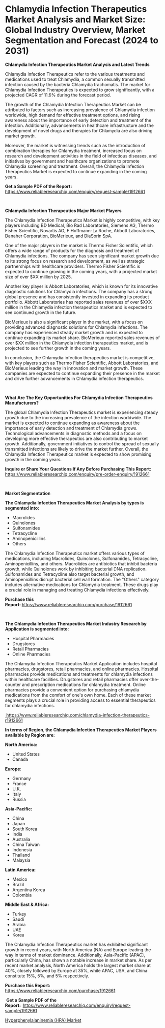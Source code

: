 <p><h1>Chlamydia Infection Therapeutics Market Analysis and Market Size: Global Industry Overview, Market Segmentation and Forecast (2024 to 2031)</h1></p><p><strong>Chlamydia Infection Therapeutics Market Analysis and Latest Trends</strong></p>
<p><p>Chlamydia Infection Therapeutics refer to the various treatments and medications used to treat Chlamydia, a common sexually transmitted infection caused by the bacteria Chlamydia trachomatis. The market for Chlamydia Infection Therapeutics is expected to grow significantly, with a projected CAGR of 11.9% during the forecast period.</p><p>The growth of the Chlamydia Infection Therapeutics Market can be attributed to factors such as increasing prevalence of Chlamydia infection worldwide, high demand for effective treatment options, and rising awareness about the importance of early detection and treatment of the infection. Additionally, advancements in healthcare infrastructure and the development of novel drugs and therapies for Chlamydia are also driving market growth.</p><p>Moreover, the market is witnessing trends such as the introduction of combination therapies for Chlamydia treatment, increased focus on research and development activities in the field of infectious diseases, and initiatives by government and healthcare organizations to promote Chlamydia screening and treatment. Overall, the Chlamydia Infection Therapeutics Market is expected to continue expanding in the coming years.</p></p>
<p><strong>Get a Sample PDF of the Report:&nbsp;</strong> <a href="https://www.reliableresearchiq.com/enquiry/request-sample/1912661">https://www.reliableresearchiq.com/enquiry/request-sample/1912661</a></p>
<p>&nbsp;</p>
<p><strong>Chlamydia Infection Therapeutics Major Market Players</strong></p>
<p><p>The Chlamydia Infection Therapeutics Market is highly competitive, with key players including BD Medical, Bio Rad Laboratories, Siemens AG, Thermo Fisher Scientific, Novartis AG, F Hoffmann-La Roche, Abbott Laboratories, Danaher Corporation, BioMerieux, and DiaSorin SpA.</p><p>One of the major players in the market is Thermo Fisher Scientific, which offers a wide range of products for the diagnosis and treatment of Chlamydia infections. The company has seen significant market growth due to its strong focus on research and development, as well as strategic partnerships with healthcare providers. Thermo Fisher Scientific is expected to continue growing in the coming years, with a projected market size of over $XX million by 2025.</p><p>Another key player is Abbott Laboratories, which is known for its innovative diagnostic solutions for Chlamydia infections. The company has a strong global presence and has consistently invested in expanding its product portfolio. Abbott Laboratories has reported sales revenues of over $XXX million in the Chlamydia infection therapeutics market and is expected to see continued growth in the future.</p><p>BioMerieux is also a significant player in the market, with a focus on providing advanced diagnostic solutions for Chlamydia infections. The company has experienced steady market growth and is expected to continue expanding its market share. BioMerieux reported sales revenues of over $XX million in the Chlamydia infection therapeutics market, and is projected to see further growth in the coming years.</p><p>In conclusion, the Chlamydia infection therapeutics market is competitive, with key players such as Thermo Fisher Scientific, Abbott Laboratories, and BioMerieux leading the way in innovation and market growth. These companies are expected to continue expanding their presence in the market and drive further advancements in Chlamydia infection therapeutics.</p></p>
<p>&nbsp;</p>
<p><strong>What Are The Key Opportunities For Chlamydia Infection Therapeutics Manufacturers?</strong></p>
<p><p>The global Chlamydia Infection Therapeutics market is experiencing steady growth due to the increasing prevalence of the infection worldwide. The market is expected to continue expanding as awareness about the importance of early detection and treatment of Chlamydia grows. Technological advancements in diagnostic methods and a focus on developing more effective therapeutics are also contributing to market growth. Additionally, government initiatives to control the spread of sexually transmitted infections are likely to drive the market further. Overall, the Chlamydia Infection Therapeutics market is expected to show promising growth in the coming years.</p></p>
<p><strong>Inquire or Share Your Questions If Any Before Purchasing This Report:</strong> <a href="https://www.reliableresearchiq.com/enquiry/pre-order-enquiry/1912661">https://www.reliableresearchiq.com/enquiry/pre-order-enquiry/1912661</a></p>
<p>&nbsp;</p>
<p><strong>Market Segmentation</strong></p>
<p><strong>The Chlamydia Infection Therapeutics Market Analysis by types is segmented into:</strong></p>
<p><ul><li>Macrolides</li><li>Quinolones</li><li>Sulfonamides</li><li>Tetracycline</li><li>Aminopenicillins</li><li>Others</li></ul></p>
<p><p>The Chlamydia Infection Therapeutics market offers various types of medications, including Macrolides, Quinolones, Sulfonamides, Tetracycline, Aminopenicillins, and others. Macrolides are antibiotics that inhibit bacteria growth, while Quinolones work by inhibiting bacterial DNA replication. Sulfonamides and Tetracycline also target bacterial growth, and Aminopenicillins disrupt bacterial cell wall formation. The "Others" category includes alternative medications for Chlamydia treatment. These drugs play a crucial role in managing and treating Chlamydia infections effectively.</p></p>
<p><strong>Purchase this Report:&nbsp;</strong><a href="https://www.reliableresearchiq.com/purchase/1912661">https://www.reliableresearchiq.com/purchase/1912661</a></p>
<p>&nbsp;</p>
<p><strong>The Chlamydia Infection Therapeutics Market Industry Research by Application is segmented into:</strong></p>
<p><ul><li>Hospital Pharmacies</li><li>Drugstores</li><li>Retail Pharmacies</li><li>Online Pharmacies</li></ul></p>
<p><p>The Chlamydia Infection Therapeutics Market Application includes hospital pharmacies, drugstores, retail pharmacies, and online pharmacies. Hospital pharmacies provide medications and treatments for chlamydia infections within healthcare facilities. Drugstores and retail pharmacies offer over-the-counter and prescription medications for chlamydia treatment. Online pharmacies provide a convenient option for purchasing chlamydia medications from the comfort of one's own home. Each of these market segments plays a crucial role in providing access to essential therapeutics for chlamydia infections.</p></p>
<p><a href="https://www.reliableresearchiq.com/chlamydia-infection-therapeutics-r1912661">&nbsp;https://www.reliableresearchiq.com/chlamydia-infection-therapeutics-r1912661</a></p>
<p><strong>In terms of Region, the Chlamydia Infection Therapeutics Market Players available by Region are:</strong></p>
<p>
    <p> <strong> North America: </strong>
        <ul>
            <li>United States</li>
            <li>Canada</li>
        </ul>
        </p> 
    <p> <strong> Europe: </strong>
        <ul>
            <li>Germany</li>
            <li>France</li>
            <li>U.K.</li>
            <li>Italy</li>
            <li>Russia</li>
        </ul>
        </p> 
    <p> <strong> Asia-Pacific: </strong>
        <ul>
            <li>China</li>
            <li>Japan</li>
            <li>South Korea</li>
            <li>India</li>
            <li>Australia</li>
            <li>China Taiwan</li>
            <li>Indonesia</li>
            <li>Thailand</li>
            <li>Malaysia</li>
        </ul>
        </p> 
    <p> <strong> Latin America: </strong>
        <ul>
            <li>Mexico</li>
            <li>Brazil</li>
            <li>Argentina Korea</li>
            <li>Colombia</li>
        </ul>
        </p> 
    <p> <strong> Middle East & Africa: </strong>
        <ul>
            <li>Turkey</li>
            <li>Saudi</li>
            <li>Arabia</li>
            <li>UAE</li>
            <li>Korea</li>
        </ul>
    </p>
    </p>
<p><p>The Chlamydia Infection Therapeutics market has exhibited significant growth in recent years, with North America (NA) and Europe leading the way in terms of market dominance. Additionally, Asia-Pacific (APAC), particularly China, has shown a notable increase in market share. As per recent market analysis, North America holds the largest market share at 40%, closely followed by Europe at 35%, while APAC, USA, and China constitute 15%, 5%, and 5% respectively.</p></p>
<p><strong>Purchase this Report: </strong><a href="https://www.reliableresearchiq.com/purchase/1912661">https://www.reliableresearchiq.com/purchase/1912661</a></p>
<p>&nbsp;<strong>Get a Sample PDF of the Report:&nbsp;&nbsp;</strong><a href="https://www.reliableresearchiq.com/enquiry/request-sample/1912661">https://www.reliableresearchiq.com/enquiry/request-sample/1912661</a></p>
<p><strong></strong></p>
<p><p><a href="https://github.com/jahid123ahm/Market-Research-Report-List-1/blob/main/hyperphenylalaninemia-hpa-market.md">Hyperphenylalaninemia (HPA) Market</a></p></p>
